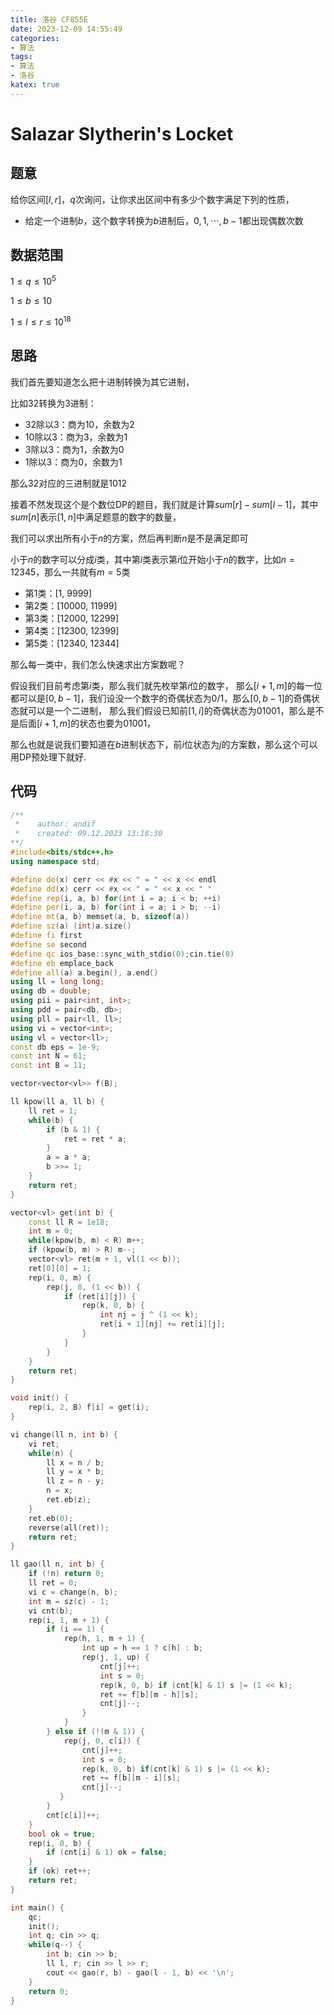 ```yaml
---
title: 洛谷 CF855E
date: 2023-12-09 14:55:49
categories:
- 算法
tags: 
- 算法
- 洛谷
katex: true
---
```


# Salazar Slytherin's Locket

## 题意

给你区间$[l, r]$，$q$次询问，让你求出区间中有多少个数字满足下列的性质，

- 给定一个进制$b$，这个数字转换为$b$进制后，$0, 1, \cdots, b - 1$都出现偶数次数

## 数据范围

$1 \leq q \leq 10^5$

$1 \leq b \leq 10$

$1 \leq l \leq r \leq 10^{18}$

## 思路

我们首先要知道怎么把十进制转换为其它进制，

比如32转换为3进制：

- 32除以3：商为10，余数为2
- 10除以3：商为3，余数为1
- 3除以3：商为1，余数为0
- 1除以3：商为0，余数为1

那么32对应的三进制就是1012

接着不然发现这个是个数位DP的题目，我们就是计算$sum[r] - sum[l - 1]$，其中$sum[n]$表示$[1, n]$中满足题意的数字的数量，

我们可以求出所有小于$n$的方案，然后再判断$n$是不是满足即可

小于$n$的数字可以分成$i$类，其中第$i$类表示第$i$位开始小于$n$的数字，比如$n = 12345$，那么一共就有$m = 5$类

- 第1类：[1, 9999]
- 第2类：[10000, 11999]
- 第3类：[12000, 12299]
- 第4类：[12300, 12399]
- 第5类：[12340, 12344]

那么每一类中，我们怎么快速求出方案数呢？

假设我们目前考虑第$i$类，那么我们就先枚举第$i$位的数字，
那么$[i + 1, m]$的每一位都可以是$[0, b - 1]$，我们设没一个数字的奇偶状态为0/1，那么$[0, b - 1]$的奇偶状态就可以是一个二进制，
那么我们假设已知前$[1, i]$的奇偶状态为$01001$，那么是不是后面$[i + 1, m]$的状态也要为$01001$，

那么也就是说我们要知道在$b$进制状态下，前$i$位状态为$j$的方案数，那么这个可以用DP预处理下就好.

## 代码
```c++
/**
 *    author: andif
 *    created: 09.12.2023 13:18:30
**/
#include<bits/stdc++.h>
using namespace std;

#define de(x) cerr << #x << " = " << x << endl
#define dd(x) cerr << #x << " = " << x << " "
#define rep(i, a, b) for(int i = a; i < b; ++i)
#define per(i, a, b) for(int i = a; i > b; --i)
#define mt(a, b) memset(a, b, sizeof(a))
#define sz(a) (int)a.size()
#define fi first
#define se second
#define qc ios_base::sync_with_stdio(0);cin.tie(0)
#define eb emplace_back
#define all(a) a.begin(), a.end()
using ll = long long;
using db = double;
using pii = pair<int, int>;
using pdd = pair<db, db>;
using pll = pair<ll, ll>;
using vi = vector<int>;
using vl = vector<ll>;
const db eps = 1e-9;
const int N = 61;
const int B = 11;

vector<vector<vl>> f(B);

ll kpow(ll a, ll b) {
    ll ret = 1;
    while(b) {
        if (b & 1) {
            ret = ret * a;
        }
        a = a * a;
        b >>= 1;
    }
    return ret;
}

vector<vl> get(int b) {
    const ll R = 1e18;
    int m = 0;
    while(kpow(b, m) < R) m++;
    if (kpow(b, m) > R) m--;
    vector<vl> ret(m + 1, vl(1 << b));
    ret[0][0] = 1;
    rep(i, 0, m) {
        rep(j, 0, (1 << b)) {
            if (ret[i][j]) {
                rep(k, 0, b) {
                    int nj = j ^ (1 << k);
                    ret[i + 1][nj] += ret[i][j];
                }
            }
        }
    }
    return ret;
}

void init() {
    rep(i, 2, B) f[i] = get(i);
}

vi change(ll n, int b) {
    vi ret;
    while(n) {
        ll x = n / b;
        ll y = x * b;
        ll z = n - y;
        n = x;
        ret.eb(z);
    }
    ret.eb(0);
    reverse(all(ret));
    return ret;
}

ll gao(ll n, int b) {
    if (!n) return 0;
    ll ret = 0;
    vi c = change(n, b);
    int m = sz(c) - 1;
    vi cnt(b);
    rep(i, 1, m + 1) {
        if (i == 1) {
            rep(h, 1, m + 1) {
                int up = h == 1 ? c[h] : b;
                rep(j, 1, up) {
                    cnt[j]++;
                    int s = 0;
                    rep(k, 0, b) if (cnt[k] & 1) s |= (1 << k);
                    ret += f[b][m - h][s];
                    cnt[j]--;
                }
            }
        } else if (!(m & 1)) {
            rep(j, 0, c[i]) {
                cnt[j]++;
                int s = 0;
                rep(k, 0, b) if(cnt[k] & 1) s |= (1 << k);
                ret += f[b][m - i][s];
                cnt[j]--;
           }
        }
        cnt[c[i]]++;
    }
    bool ok = true;
    rep(i, 0, b) {
        if (cnt[i] & 1) ok = false;
    }
    if (ok) ret++;
    return ret;
}

int main() {
    qc;
    init();
    int q; cin >> q;
    while(q--) {
        int b; cin >> b;
        ll l, r; cin >> l >> r;
        cout << gao(r, b) - gao(l - 1, b) << '\n';
    }
    return 0;
}
```
